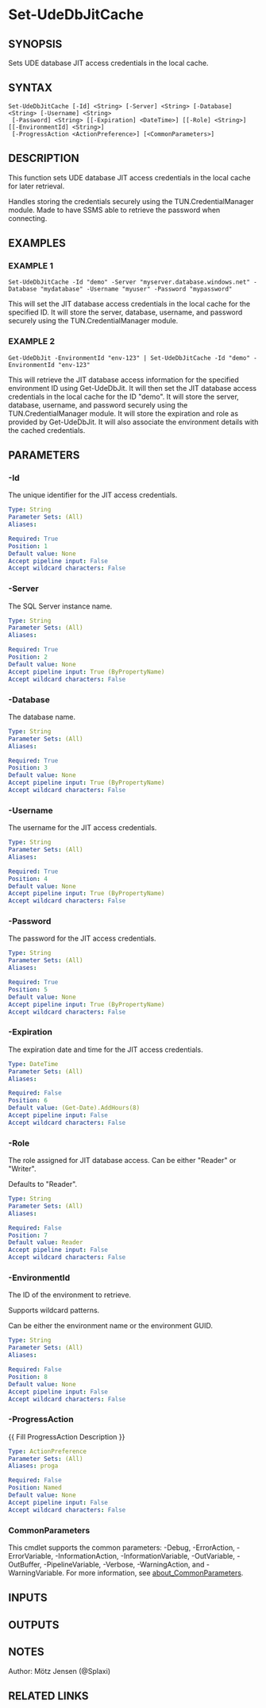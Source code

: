 ﻿---
external help file: d365bap.tools-help.xml
Module Name: d365bap.tools
online version:
schema: 2.0.0
---

# Set-UdeDbJitCache

## SYNOPSIS
Sets UDE database JIT access credentials in the local cache.

## SYNTAX

```
Set-UdeDbJitCache [-Id] <String> [-Server] <String> [-Database] <String> [-Username] <String>
 [-Password] <String> [[-Expiration] <DateTime>] [[-Role] <String>] [[-EnvironmentId] <String>]
 [-ProgressAction <ActionPreference>] [<CommonParameters>]
```

## DESCRIPTION
This function sets UDE database JIT access credentials in the local cache for later retrieval.

Handles storing the credentials securely using the TUN.CredentialManager module.
Made to have SSMS able to retrieve the password when connecting.

## EXAMPLES

### EXAMPLE 1
```
Set-UdeDbJitCache -Id "demo" -Server "myserver.database.windows.net" -Database "mydatabase" -Username "myuser" -Password "mypassword"
```

This will set the JIT database access credentials in the local cache for the specified ID.
It will store the server, database, username, and password securely using the TUN.CredentialManager module.

### EXAMPLE 2
```
Get-UdeDbJit -EnvironmentId "env-123" | Set-UdeDbJitCache -Id "demo" -EnvironmentId "env-123"
```

This will retrieve the JIT database access information for the specified environment ID using Get-UdeDbJit.
It will then set the JIT database access credentials in the local cache for the ID "demo".
It will store the server, database, username, and password securely using the TUN.CredentialManager module.
It will store the expiration and role as provided by Get-UdeDbJit.
It will also associate the environment details with the cached credentials.

## PARAMETERS

### -Id
The unique identifier for the JIT access credentials.

```yaml
Type: String
Parameter Sets: (All)
Aliases:

Required: True
Position: 1
Default value: None
Accept pipeline input: False
Accept wildcard characters: False
```

### -Server
The SQL Server instance name.

```yaml
Type: String
Parameter Sets: (All)
Aliases:

Required: True
Position: 2
Default value: None
Accept pipeline input: True (ByPropertyName)
Accept wildcard characters: False
```

### -Database
The database name.

```yaml
Type: String
Parameter Sets: (All)
Aliases:

Required: True
Position: 3
Default value: None
Accept pipeline input: True (ByPropertyName)
Accept wildcard characters: False
```

### -Username
The username for the JIT access credentials.

```yaml
Type: String
Parameter Sets: (All)
Aliases:

Required: True
Position: 4
Default value: None
Accept pipeline input: True (ByPropertyName)
Accept wildcard characters: False
```

### -Password
The password for the JIT access credentials.

```yaml
Type: String
Parameter Sets: (All)
Aliases:

Required: True
Position: 5
Default value: None
Accept pipeline input: True (ByPropertyName)
Accept wildcard characters: False
```

### -Expiration
The expiration date and time for the JIT access credentials.

```yaml
Type: DateTime
Parameter Sets: (All)
Aliases:

Required: False
Position: 6
Default value: (Get-Date).AddHours(8)
Accept pipeline input: False
Accept wildcard characters: False
```

### -Role
The role assigned for JIT database access.
Can be either "Reader" or "Writer".

Defaults to "Reader".

```yaml
Type: String
Parameter Sets: (All)
Aliases:

Required: False
Position: 7
Default value: Reader
Accept pipeline input: False
Accept wildcard characters: False
```

### -EnvironmentId
The ID of the environment to retrieve.

Supports wildcard patterns.

Can be either the environment name or the environment GUID.

```yaml
Type: String
Parameter Sets: (All)
Aliases:

Required: False
Position: 8
Default value: None
Accept pipeline input: False
Accept wildcard characters: False
```

### -ProgressAction
{{ Fill ProgressAction Description }}

```yaml
Type: ActionPreference
Parameter Sets: (All)
Aliases: proga

Required: False
Position: Named
Default value: None
Accept pipeline input: False
Accept wildcard characters: False
```

### CommonParameters
This cmdlet supports the common parameters: -Debug, -ErrorAction, -ErrorVariable, -InformationAction, -InformationVariable, -OutVariable, -OutBuffer, -PipelineVariable, -Verbose, -WarningAction, and -WarningVariable. For more information, see [about_CommonParameters](http://go.microsoft.com/fwlink/?LinkID=113216).

## INPUTS

## OUTPUTS

## NOTES
Author: Mötz Jensen (@Splaxi)

## RELATED LINKS

